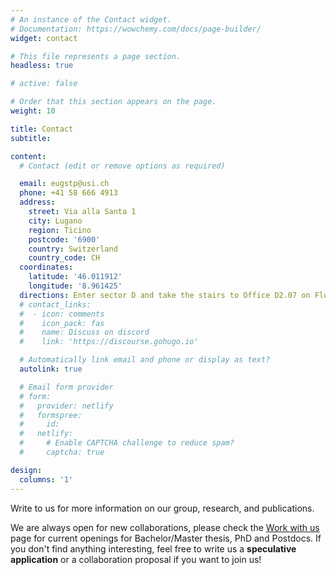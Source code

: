 ```yaml
---
# An instance of the Contact widget.
# Documentation: https://wowchemy.com/docs/page-builder/
widget: contact

# This file represents a page section.
headless: true

# active: false

# Order that this section appears on the page.
weight: 10

title: Contact
subtitle:

content:
  # Contact (edit or remove options as required)

  email: eugstp@usi.ch
  phone: +41 58 666 4913
  address:
    street: Via alla Santa 1
    city: Lugano
    region: Ticino
    postcode: '6900'
    country: Switzerland
    country_code: CH
  coordinates:
    latitude: '46.011912'
    longitude: '8.961425'
  directions: Enter sector D and take the stairs to Office D2.07 on Floor 2
  # contact_links:
  #  - icon: comments
  #    icon_pack: fas
  #    name: Discuss on discord
  #    link: 'https://discourse.gohugo.io'

  # Automatically link email and phone or display as text?
  autolink: true

  # Email form provider
  # form:
  #   provider: netlify
  #   formspree:
  #     id:
  #   netlify:
  #     # Enable CAPTCHA challenge to reduce spam?
  #     captcha: true

design:
  columns: '1'
---
```


Write to us for more information on our group, research, and publications.

We are always open for new collaborations, please check the [Work with us](/openings) page for current openings for Bachelor/Master thesis, PhD and Postdocs. If you don't find anything interesting, feel free to write us a **speculative application** or a collaboration proposal if you want to join us! 